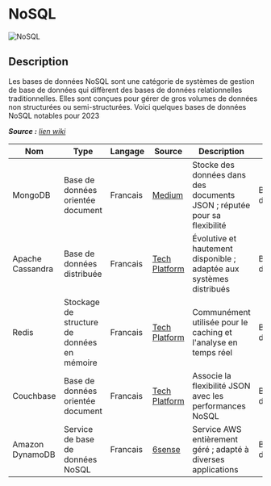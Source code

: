 # NoSQL

![NoSQL](https://th.bing.com/th/id/OIP.4JZ15DwUlweHkBO02yn8RgHaD4?rs=1&pid=ImgDetMain)

## Description

Les bases de données NoSQL sont une catégorie de systèmes de gestion de base de données qui diffèrent des bases de données relationnelles traditionnelles. Elles sont conçues pour gérer de gros volumes de données non structurées ou semi-structurées. Voici quelques bases de données NoSQL notables pour 2023

_**Source :** [lien wiki](https://fr.wikipedia.org/wiki/NoSQL)_

| **Nom**          | **Type**                                    | **Langage** | **Source**                                                                              | **Description**                                                          | **Tag**         | **Pertinence** |
| ---------------- | ------------------------------------------- | ----------- | --------------------------------------------------------------------------------------- | ------------------------------------------------------------------------ | --------------- | -------------- |
| MongoDB          | Base de données orientée document           | Francais    | [Medium](https://medium.com/@chirag.dave/10-best-nosql-databases-for-2023-b80a949f82ad) | Stocke des données dans des documents JSON ; réputée pour sa flexibilité | Base de données | 5/5            |
| Apache Cassandra | Base de données distribuée                  | Francais    | [Tech Platform](https://www.thetechplatform.com/post/top-10-nosql-database-in-2023)     | Évolutive et hautement disponible ; adaptée aux systèmes distribués      | Base de données | 4/5            |
| Redis            | Stockage de structure de données en mémoire | Francais    | [Tech Platform](https://www.thetechplatform.com/post/top-10-nosql-database-in-2023)     | Communément utilisée pour le caching et l'analyse en temps réel          | Base de données | 4/5            |
| Couchbase        | Base de données orientée document           | Francais    | [Tech Platform](https://www.thetechplatform.com/post/top-10-nosql-database-in-2023)     | Associe la flexibilité JSON avec les performances NoSQL                  | Base de données | 4/5            |
| Amazon DynamoDB  | Service de base de données NoSQL            | Francais    | [6sense](https://www.6sense.com/tech/nosql-databases)                                   | Service AWS entièrement géré ; adapté à diverses applications            | Base de données | 5/5            |
